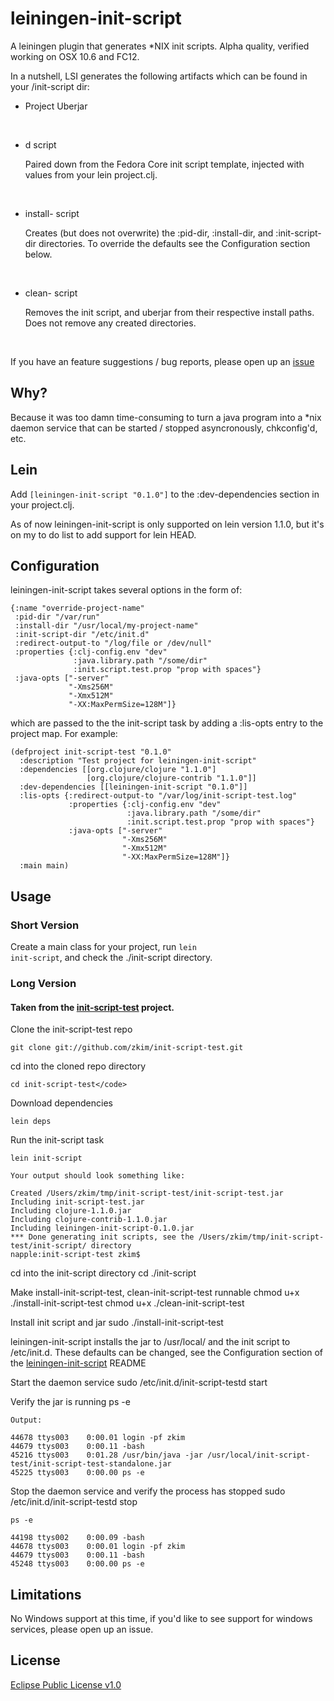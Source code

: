 # leiningen-init-script

A leiningen plugin that generates *NIX init scripts.  Alpha quality, verified working on OSX 10.6 and FC12.

In a nutshell, LSI generates the following artifacts which can be found in your <project-root>/init-script dir:

* Project Uberjar
<br />

* <your-project-name>d script
	
	Paired down from the Fedora Core init script template, injected with values from your lein project.clj.
<br />

* install-<your-project-name> script
	
	Creates (but does not overwrite) the :pid-dir, :install-dir, and :init-script-dir directories.  To override the defaults see the Configuration section below.
<br />

* clean-<your-project-name> script 

	Removes the init script, and uberjar from their respective install paths.  Does not remove any created directories.
<br />

If you have an feature suggestions / bug reports, please open up an [issue](https://github.com/zkim/leiningen-init-script/issues)

## Why?

Because it was too damn time-consuming to turn a java program into a *nix daemon service that can be started / stopped asyncronously, chkconfig'd, etc.

## Lein

Add <code>[leiningen-init-script "0.1.0"]</code> to the :dev-dependencies section in your project.clj.

As of now leiningen-init-script is only supported on lein version 1.1.0, but it's on my to do list to
add support for lein HEAD.

## Configuration

leiningen-init-script takes several options in the form of:

	{:name "override-project-name"
     :pid-dir "/var/run"
     :install-dir "/usr/local/my-project-name"
     :init-script-dir "/etc/init.d"
	 :redirect-output-to "/log/file or /dev/null"
	 :properties {:clj-config.env "dev"
				  :java.library.path "/some/dir"
				  :init.script.test.prop "prop with spaces"}
	 :java-opts ["-server"
				 "-Xms256M"
				 "-Xmx512M"
				 "-XX:MaxPermSize=128M"]}

which are passed to the the init-script task by adding a :lis-opts entry to the project map. For example:

	(defproject init-script-test "0.1.0"
	  :description "Test project for leiningen-init-script"
	  :dependencies [[org.clojure/clojure "1.1.0"]
	                 [org.clojure/clojure-contrib "1.1.0"]]
	  :dev-dependencies [[leiningen-init-script "0.1.0"]]
	  :lis-opts {:redirect-output-to "/var/log/init-script-test.log"
	             :properties {:clj-config.env "dev"
				  			  :java.library.path "/some/dir"
				  			  :init.script.test.prop "prop with spaces"}
		         :java-opts ["-server"
							 "-Xms256M"
				 			 "-Xmx512M"
				 			 "-XX:MaxPermSize=128M"]}
	  :main main)
	


## Usage

### Short Version
Create a main class for your project, run <code>lein init-script</code>, and check the ./init-script directory.


### Long Version
#### Taken from the [init-script-test](http://github.com/zkim/init-script-test) project.

Clone the init-script-test repo

    git clone git://github.com/zkim/init-script-test.git

cd into the cloned repo directory

	cd init-script-test</code>
	
Download dependencies
	
	lein deps
	
Run the init-script task
	
	lein init-script
	
	Your output should look something like:
	
	Created /Users/zkim/tmp/init-script-test/init-script-test.jar
	Including init-script-test.jar
	Including clojure-1.1.0.jar
	Including clojure-contrib-1.1.0.jar
	Including leiningen-init-script-0.1.0.jar
	*** Done generating init scripts, see the /Users/zkim/tmp/init-script-test/init-script/ directory
	napple:init-script-test zkim$
	
cd into the init-script directory
	cd ./init-script
	
Make install-init-script-test, clean-init-script-test runnable
	chmod u+x ./install-init-script-test
	chmod u+x ./clean-init-script-test
	
Install init script and jar
	sudo ./install-init-script-test
	
leiningen-init-script installs the jar to /usr/local/<project-name> and the init script to /etc/init.d. These defaults can be changed, see the Configuration section of the [leiningen-init-script](http://github.com/zkim/leiningen-init-script) README


Start the daemon service
	sudo /etc/init.d/init-script-testd start
	
Verify the jar is running
	ps -e
	
	Output:
	
	44678 ttys003    0:00.01 login -pf zkim
	44679 ttys003    0:00.11 -bash
	45216 ttys003    0:01.28 /usr/bin/java -jar /usr/local/init-script-test/init-script-test-standalone.jar
	45225 ttys003    0:00.00 ps -e
	
Stop the daemon service and verify the process has stopped
	sudo /etc/init.d/init-script-testd stop
	
	ps -e
	
	44198 ttys002    0:00.09 -bash
	44678 ttys003    0:00.01 login -pf zkim
	44679 ttys003    0:00.11 -bash
	45248 ttys003    0:00.00 ps -e


## Limitations

No Windows support at this time, if you'd like to see support for windows services, please open up an issue.

## License

[Eclipse Public License v1.0](http://www.eclipse.org/legal/epl-v10.html)


